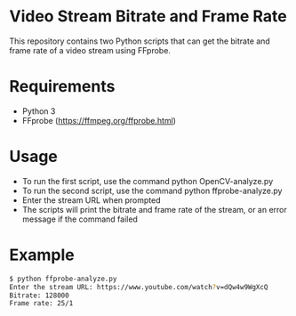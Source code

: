 # Video Stream Bitrate and Frame Rate
This repository contains two Python scripts that can get the bitrate and frame rate of a video stream using FFprobe.

# Requirements
 * Python 3
 * FFprobe (https://ffmpeg.org/ffprobe.html)
# Usage
* To run the first script, use the command python OpenCV-analyze.py
* To run the second script, use the command python ffprobe-analyze.py
* Enter the stream URL when prompted
* The scripts will print the bitrate and frame rate of the stream, or an error message if the command failed
# Example
```bash
$ python ffprobe-analyze.py
Enter the stream URL: https://www.youtube.com/watch?v=dQw4w9WgXcQ
Bitrate: 128000
Frame rate: 25/1
```
